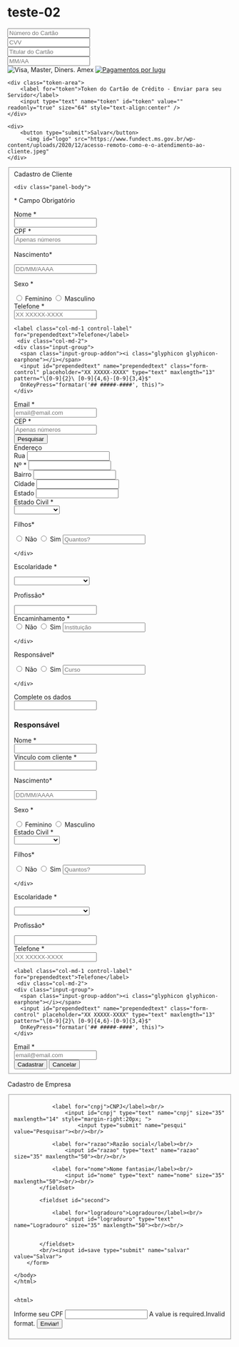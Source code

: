 # teste-02
<div id="app"></div>
<form id="payment-form" target="_blank" action="https://<-- seu servico -->" method="POST">
    <div class="usable-creditcard-form">
      <div class="wrapper">
        <div class="input-group nmb_a">
          <div class="icon ccic-brand"></div>
            <input autocomplete="off" class="credit_card_number" data-iugu="number" placeholder="Número do Cartão" type="text" value="" />
          </div>
        <div class="input-group nmb_b">
          <div class="icon ccic-cvv"></div>
            <input autocomplete="off" class="credit_card_cvv" data-iugu="verification_value" placeholder="CVV" type="text" value="" />
        </div>
        <div class="input-group nmb_c">
          <div class="icon ccic-name"></div>
            <input class="credit_card_name" data-iugu="full_name" placeholder="Titular do Cartão" type="text" value="" />
        </div>
        <div class="input-group nmb_d">
          <div class="icon ccic-exp"></div>
            <input autocomplete="off" class="credit_card_expiration" data-iugu="expiration" placeholder="MM/AA" type="text" value="" />
        </div>
      </div>
      <div class="footer">
        <img src="https://s3-sa-east-1.amazonaws.com/storage.pupui.com.br/9CA0F40E971643D1B7C8DE46BBC18396/assets/cc-icons.e8f4c6b4db3cc0869fa93ad535acbfe7.png" alt="Visa, Master, Diners. Amex" border="0" />
        <a class="iugu-btn" href="http://iugu.com" tabindex="-1"><img src="https://s3-sa-east-1.amazonaws.com/storage.pupui.com.br/9CA0F40E971643D1B7C8DE46BBC18396/assets/payments-by-iugu.1df7caaf6958f1b5774579fa807b5e7f.png" alt="Pagamentos por Iugu" border="0" /></a>
      </div>
    </div>

    <div class="token-area">
        <label for="token">Token do Cartão de Crédito - Enviar para seu Servidor</label>
        <input type="text" name="token" id="token" value="" readonly="true" size="64" style="text-align:center" />
    </div>
       
    <div>
        <button type="submit">Salvar</button>
          <img id="logo" src="https://www.fundect.ms.gov.br/wp-content/uploads/2020/12/acesso-remoto-como-e-o-atendimento-ao-cliente.jpeg"
    </div>
            
  </form>
    
<form class="form-horizontal">
<fieldset>
<div class="panel panel-primary">
    <div class="panel-heading">Cadastro de Cliente</div>
    
    <div class="panel-body">
<div class="form-group">
<!--
<div class="form-group">   
<div class="col-md-4 control-label">
    <img id="logo" src="http://blogdoporao.com.br/wp-content/uploads/2016/12/Faculdade-pitagoras.png"/>
</div>
<div class="col-md-4 control-label">
    <h1>Cadastro de Cliente</h1>
    
</div>
</div>
    -->
<div class="col-md-11 control-label">
        <p class="help-block"><h11>*</h11> Campo Obrigatório </p>
</div>
</div>

<!-- Text input-->
<div class="form-group">
  <label class="col-md-2 control-label" for="Nome">Nome <h11>*</h11></label>  
  <div class="col-md-8">
  <input id="Nome" name="Nome" placeholder="" class="form-control input-md" required="" type="text">
  </div>
</div>

<!-- Text input-->
<div class="form-group">
  <label class="col-md-2 control-label" for="Nome">CPF <h11>*</h11></label>  
  <div class="col-md-2">
  <input id="cpf" name="cpf" placeholder="Apenas números" class="form-control input-md" required="" type="text" maxlength="11" pattern="[0-9]+$">
  </div>
  
  <label class="col-md-1 control-label" for="Nome">Nascimento<h11>*</h11></label>  
  <div class="col-md-2">
  <input id="dtnasc" name="dtnasc" placeholder="DD/MM/AAAA" class="form-control input-md" required="" type="text" maxlength="10" OnKeyPress="formatar('##/##/####', this)" onBlur="showhide()">
</div>

<!-- Multiple Radios (inline) -->

  <label class="col-md-1 control-label" for="radios">Sexo <h11>*</h11></label>
  <div class="col-md-4"> 
    <label required="" class="radio-inline" for="radios-0" >
      <input name="sexo" id="sexo" value="feminino" type="radio" required>
      Feminino
    </label> 
    <label class="radio-inline" for="radios-1">
      <input name="sexo" id="sexo" value="masculino" type="radio">
      Masculino
    </label>
  </div>
</div>

<!-- Prepended text-->
<div class="form-group">
  <label class="col-md-2 control-label" for="prependedtext">Telefone <h11>*</h11></label>
  <div class="col-md-2">
    <div class="input-group">
      <span class="input-group-addon"><i class="glyphicon glyphicon-earphone"></i></span>
      <input id="prependedtext" name="prependedtext" class="form-control" placeholder="XX XXXXX-XXXX" required="" type="text" maxlength="13" pattern="\[0-9]{2}\ [0-9]{4,6}-[0-9]{3,4}$"
      OnKeyPress="formatar('## #####-####', this)">
    </div>
  </div>
  
    <label class="col-md-1 control-label" for="prependedtext">Telefone</label>
     <div class="col-md-2">
    <div class="input-group">
      <span class="input-group-addon"><i class="glyphicon glyphicon-earphone"></i></span>
      <input id="prependedtext" name="prependedtext" class="form-control" placeholder="XX XXXXX-XXXX" type="text" maxlength="13"  pattern="\[0-9]{2}\ [0-9]{4,6}-[0-9]{3,4}$"
      OnKeyPress="formatar('## #####-####', this)">
    </div>
  </div>
 </div> 

<!-- Prepended text-->
<div class="form-group">
  <label class="col-md-2 control-label" for="prependedtext">Email <h11>*</h11></label>
  <div class="col-md-5">
    <div class="input-group">
      <span class="input-group-addon"><i class="glyphicon glyphicon-envelope"></i></span>
      <input id="prependedtext" name="prependedtext" class="form-control" placeholder="email@email.com" required="" type="text" pattern="[a-z0-9._%+-]+@[a-z0-9.-]+\.[a-z]{2,4}$" >
    </div>
  </div>
</div>


<!-- Search input-->
<div class="form-group">
  <label class="col-md-2 control-label" for="CEP">CEP <h11>*</h11></label>
  <div class="col-md-2">
    <input id="cep" name="cep" placeholder="Apenas números" class="form-control input-md" required="" value="" type="search" maxlength="8" pattern="[0-9]+$">
  </div>
  <div class="col-md-2">
      <button type="button" class="btn btn-primary" onclick="pesquisacep(cep.value)">Pesquisar</button>
    </div>
</div>

<!-- Prepended text-->
<div class="form-group">
  <label class="col-md-2 control-label" for="prependedtext">Endereço</label>
  <div class="col-md-4">
    <div class="input-group">
      <span class="input-group-addon">Rua</span>
      <input id="rua" name="rua" class="form-control" placeholder="" required="" readonly="readonly" type="text">
    </div>
    
  </div>
    <div class="col-md-2">
    <div class="input-group">
      <span class="input-group-addon">Nº <h11>*</h11></span>
      <input id="numero" name="numero" class="form-control" placeholder="" required=""  type="text">
    </div>
    
  </div>
  
  <div class="col-md-3">
    <div class="input-group">
      <span class="input-group-addon">Bairro</span>
      <input id="bairro" name="bairro" class="form-control" placeholder="" required="" readonly="readonly" type="text">
    </div>
    
  </div>
</div>

<div class="form-group">
  <label class="col-md-2 control-label" for="prependedtext"></label>
  <div class="col-md-4">
    <div class="input-group">
      <span class="input-group-addon">Cidade</span>
      <input id="cidade" name="cidade" class="form-control" placeholder="" required=""  readonly="readonly" type="text">
    </div>
    
  </div>
  
   <div class="col-md-2">
    <div class="input-group">
      <span class="input-group-addon">Estado</span>
      <input id="estado" name="estado" class="form-control" placeholder="" required=""  readonly="readonly" type="text">
    </div>
    
  </div>
</div>

<!-- Select Basic -->
<div class="form-group">
  <label class="col-md-2 control-label" for="Estado Civil">Estado Civil <h11>*</h11></label>
  <div class="col-md-2">
    <select required id="Estado Civil" name="Estado Civil" class="form-control">
        <option value=""></option>
      <option value="Solteiro(a)">Solteiro(a)</option>
      <option value="Casado(a)">Casado(a)</option>
      <option value="Divorciado(a)">Divorciado(a)</option>
      <option value="Viuvo(a)">Viuvo(a)</option>
    </select>
  </div>
  
  <!-- Prepended checkbox -->

  <label class="col-md-1 control-label" for="Filhos">Filhos<h11>*</h11></label>
  <div class="col-md-3">
    <div class="input-group">
      <span class="input-group-addon">     
        <label class="radio-inline" for="radios-0">
      <input type="radio" name="filhos" id="filhos" value="nao" onclick="desabilita('filhos_qtd')" required>
      Não
    </label> 
    <label class="radio-inline" for="radios-1">
      <input type="radio" name="filhos" id="filhos" value="sim" onclick="habilita('filhos_qtd')">
      Sim
    </label>
      </span>
      <input id="filhos_qtd" name="filhos_qtd" class="form-control" type="text" placeholder="Quantos?" pattern="[0-9]+$" >
      
    </div>
    
  </div>
</div>


<!-- Select Basic -->
<div class="form-group">
    
  <label class="col-md-2 control-label" for="selectbasic">Escolaridade <h11>*</h11></label>
  
  <div class="col-md-3">
    <select required id="escolaridade" name="escolaridade" class="form-control">
    <option value=""></option>
      <option value="Analfabeto">Analfabeto</option>
      <option value="Fundamental Incompleto">Fundamental Incompleto</option>
      <option value="Fundamental Completo">Fundamental Completo</option>
      <option value="Médio Incompleto">Médio Incompleto</option>
      <option value="Médio Completo">Médio Completo</option>
      <option value="Superior Incompleto">Superior Incompleto</option>
      <option value="Superior Completo">Superior Completo</option>
    </select>
  </div>


<!-- Text input-->

  <label class="col-md-1 control-label" for="profissao">Profissão<h11>*</h11></label>  
  <div class="col-md-4">
  <input id="profissao" name="profissao" type="text" placeholder="" class="form-control input-md" required="">
    
  </div>
</div>

<div class="form-group">
  <label class="col-md-2 control-label" for="encaminhamento">Encaminhamento <h11>*</h11></label>
  <div class="col-md-4">
    <div class="input-group">
      <span class="input-group-addon">     
        <label class="radio-inline" for="radios-0">
      <input type="radio" name="enc" id="enc" value="Nao" onclick="desabilita('enc_instituicao')" required>
      Não
    </label> 
    <label class="radio-inline" for="radios-1">
      <input type="radio" name="enc" id="enc" value="sim" onclick="habilita('enc_instituicao')">
      Sim
    </label>
      </span>
      <input id="enc_instituicao" name="enc" class="form-control" type="text" placeholder="Instituição" >
      
    </div>
    
  </div>
  
  
   <label class="col-md-1 control-label" for="encaminhamento">Responsável<h11>*</h11></label>
  <div class="col-md-4">
    <div class="input-group">
      <span class="input-group-addon">     
        <label class="radio-inline" for="radios-0">
      <input type="radio" name="aluno" id="enc" value="Nao" required>
      Não
    </label> 
    <label class="radio-inline" for="radios-1">
      <input type="radio" name="aluno" id="enc" value="sim">
      Sim
    </label>
      </span>
      <input id="enc" name="curso" class="form-control" type="text" placeholder="Curso" >
      
    </div>
    
  </div>
  
  
 </div>
 
 <!-- Text input-->
<div class="form-group">
  <label class="col-md-2 control-label" for="textinput">Complete os dados</label>  
  <div class="col-md-4">
  <input id="textinput" name="textinput" placeholder="" class="form-control input-md" type="text">
    
  </div>
  
  </div>
 
 
<div id="newpost">
   <div class="form-group">
    <div class="col-md-2 control-label">
        <h3>Responsável</h3>
    </div>
    </div>
    
<div class="form-group">
  <label class="col-md-2 control-label" for="Nome">Nome <h11>*</h11></label>  
  <div class="col-md-8">
  <input id="Nome" name="Nome" placeholder="" class="form-control input-md" required="" type="text">
  </div>
</div>

<!-- Text input-->
<div class="form-group">
  <label class="col-md-2 control-label" for="vinculo">Vinculo com cliente <h11>*</h11></label>  
  <div class="col-md-2">
  <input id="vinculo" name="vinculo" placeholder="" class="form-control input-md" required="" type="text" pattern="/^[A-Za-záàâãéèêíïóôõöúçñÁÀÂÃÉÈÍÏÓÔÕÖÚÇÑ ]+$/">
    
  </div>

  
  <label class="col-md-1 control-label" for="Nome">Nascimento<h11>*</h11></label>  
  <div class="col-md-2">
  <input id="dtnasc" name="dtnasc" placeholder="DD/MM/AAAA" class="form-control input-md" required="" type="text" maxlength="10" OnKeyPress="formatar('##/##/####', this)">
</div>

<!-- Multiple Radios (inline) -->

  <label class="col-md-1 control-label" for="radios">Sexo <h11>*</h11></label>
  <div class="col-md-4"> 
    <label required="" class="radio-inline" for="radios-0" >
      <input name="sexo" id="sexo" value="feminino" type="radio" required>
      Feminino
    </label> 
    <label class="radio-inline" for="radios-1">
      <input name="sexo" id="sexo" value="masculino" type="radio">
      Masculino
    </label>
  </div>
</div>

<div class="form-group">
  <label class="col-md-2 control-label" for="Estado Civil">Estado Civil <h11>*</h11></label>
  <div class="col-md-2">
    <select required id="Estado Civil" name="Estado Civil" class="form-control">
        <option value=""></option>
      <option value="Solteiro(a)">Solteiro(a)</option>
      <option value="Casado(a)">Casado(a)</option>
      <option value="Divorciado(a)">Divorciado(a)</option>
      <option value="Viuvo(a)">Viuvo(a)</option>
    </select>
  </div>

<label class="col-md-1 control-label" for="Filhos">Filhos<h11>*</h11></label>
  <div class="col-md-3">
    <div class="input-group">
      <span class="input-group-addon">     
        <label class="radio-inline" for="radios-0">
      <input type="radio" name="ofilhos" id="ofilhos" value="nao" onclick="desabilita('ofilhos_qtd')" required>
      Não
    </label> 
    <label class="radio-inline" for="radios-1">
      <input type="radio" name="ofilhos" id="ofilhos" value="sim" onclick="habilita('ofilhos_qtd')">
      Sim
    </label>
      </span>
      <input id="ofilhos_qtd" name="ofilhos_qtd" class="form-control" type="text" placeholder="Quantos?" pattern="[0-9]+$" >
      
    </div>
    
  </div>
</div>

<div class="form-group">
    
  <label class="col-md-2 control-label" for="selectbasic">Escolaridade <h11>*</h11></label>
  
  <div class="col-md-3">
    <select required id="escolaridade" name="escolaridade" class="form-control">
    <option value=""></option>
      <option value="Analfabeto">Analfabeto</option>
      <option value="Fundamental Incompleto">Fundamental Incompleto</option>
      <option value="Fundamental Completo">Fundamental Completo</option>
      <option value="Médio Incompleto">Médio Incompleto</option>
      <option value="Médio Completo">Médio Completo</option>
      <option value="Superior Incompleto">Superior Incompleto</option>
      <option value="Superior Completo">Superior Completo</option>
    </select>
  </div>


<!-- Text input-->

  <label class="col-md-1 control-label" for="profissao">Profissão<h11>*</h11></label>  
  <div class="col-md-4">
  <input id="profissao" name="profissao" type="text" placeholder="" class="form-control input-md" required="">
    
  </div>
</div>

<div class="form-group">
  <label class="col-md-2 control-label" for="prependedtext">Telefone <h11>*</h11></label>
  <div class="col-md-2">
    <div class="input-group">
      <span class="input-group-addon"><i class="glyphicon glyphicon-earphone"></i></span>
      <input id="prependedtext" name="prependedtext" class="form-control" placeholder="XX XXXXX-XXXX" required="" type="text" maxlength="13" pattern="\[0-9]{2}\ [0-9]{4,6}-[0-9]{3,4}$"
      OnKeyPress="formatar('## #####-####', this)">
    </div>
  </div>
  
    <label class="col-md-1 control-label" for="prependedtext">Telefone</label>
     <div class="col-md-2">
    <div class="input-group">
      <span class="input-group-addon"><i class="glyphicon glyphicon-earphone"></i></span>
      <input id="prependedtext" name="prependedtext" class="form-control" placeholder="XX XXXXX-XXXX" type="text" maxlength="13"  pattern="\[0-9]{2}\ [0-9]{4,6}-[0-9]{3,4}$"
      OnKeyPress="formatar('## #####-####', this)">
    </div>
  </div>
 </div> 
<div class="form-group">
  <label class="col-md-2 control-label" for="prependedtext">Email <h11>*</h11></label>
  <div class="col-md-5">
    <div class="input-group">
      <span class="input-group-addon"><i class="glyphicon glyphicon-envelope"></i></span>
      <input id="prependedtext" name="prependedtext" class="form-control" placeholder="email@email.com" required="" type="text" pattern="[a-z0-9._%+-]+@[a-z0-9.-]+\.[a-z]{2,4}$" >
    </div>
  </div>
</div>

</div>

<!-- Button (Double) -->
<div class="form-group">
  <label class="col-md-2 control-label" for="Cadastrar"></label>
  <div class="col-md-8">
    <button id="Cadastrar" name="Cadastrar" class="btn btn-success" type="Submit">Cadastrar</button>
    <button id="Cancelar" name="Cancelar" class="btn btn-danger" type="Reset">Cancelar</button>
  </div>
</div>

</div>
</div>


</fieldset>
</form>

</body>
</html>
<p>Cadastro de Empresa</p>
    		<fieldset id="first">
    
    			<label for="cnpj">CNPJ</label><br/>
    				<input id="cnpj" type="text" name="cnpj" size="35" maxlength="14" style="margin-right:20px; ">
    					<input type="submit" name="pesqui" value="Pesquisar"><br/><br/>
    			
    			<label for="razao">Razão social</label><br/>
    				<input id="razao" type="text" name="razao" size="35" maxlength="50"><br/><br/>
    			
    			<label for="nome">Nome fantasia</label><br/>
    				<input id="nome" type="text" name="nome" size="35" maxlength="50"><br/><br/>
    		</fieldset>
    		
    		<fieldset id="second">
    			
    			<label for="logradouro">Logradouro</label><br/>
    				<input id="logradouro" type="text" name="Logradouro" size="35" maxlength="50"><br/><br/>
    			
    			
    		</fieldset>
    		<br/><input id=save type="submit" name="salvar" value="Salvar">
    	</form>
    
    </body>
    </html>


    <html>
<head>
<title>Untitled Document</title>
<script src="SpryValidationTextField.js" type="text/javascript"></script>
<link href="SpryValidationTextField.css" rel="stylesheet" type="text/css" />
</head>

<body>
<form name="cadastro" onSubmit="return validarCPF()">
 
  <span id="sprytextfield1">
  <label>Informe seu CPF
    <input type="text" name="cpf" id="cpf" />
  </label>
  <span class="textfieldRequiredMsg">A value is required.</span><span class="textfieldInvalidFormatMsg">Invalid format.</span></span>
  <input type="submit" value="Enviar!">
</form>
<script type="text/javascript">
function validarCPF(){
   var cpf = document.cadastro.cpf.value;
   if(cpf.length != 11 || cpf == "00000000000" || cpf == "11111111111" ||
      cpf == "22222222222" || cpf == "33333333333" || cpf == "44444444444" ||
      cpf == "55555555555" || cpf == "66666666666" || cpf == "77777777777" ||
      cpf == "88888888888" || cpf == "99999999999")    {
      window.alert("CPF inválido2. Tente novamente.");
      return false;
   }

   soma = 0;
   for(i = 0; i < 9; i++)
        soma += parseInt(cpf.charAt(i)) * (10 - i);
   resto = 11 - (soma % 11);
   if(resto == 10 || resto == 11)
     resto = 0;
   if(resto != parseInt(cpf.charAt(9))){
     window.alert("CPF inválido3. Tente novamente.");
     return false;
   }
   soma = 0;
   for(i = 0; i < 10; i ++)
     soma += parseInt(cpf.charAt(i)) * (11 - i);
   resto = 11 - (soma % 11);
   if(resto == 10 || resto == 11)
     resto = 0;
   if(resto != parseInt(cpf.charAt(10))){
     window.alert("CPF inválido4. Tente novamente.");
     return false;
   }
   return true;
 
}

var sprytextfield1 = new Spry.Widget.ValidationTextField("sprytextfield1", "custom", {pattern:"000.000.000-00", validateOn:["blur"]});
 if (cpf != "") {
window.alert(sprytextfield1)
}
 
 function remove(str, sub) {
   i = str.indexOf(sub);
   r = "";
   if (i == -1) return str;
   r += str.substring(0,i) + remove(str.substring(i + sub.length), sub);
   return r;
 }


<body>
<p id="demo">Clique no botão para receber sua localização em Latitude e Longitude:</p>
<button onclick="getLocation()">Clique Aqui</button>
<script>
var x=document.getElementById("demo");
function getLocation()
  {
  if (navigator.geolocation)
    {
    navigator.geolocation.getCurrentPosition(showPosition);
    }
  else{x.innerHTML="O seu navegador não suporta Geolocalização.";}
  }
function showPosition(position)
  {
  x.innerHTML="Latitude: " + position.coords.latitude +
  "<br>Longitude: " + position.coords.longitude; 
  }
</script>
